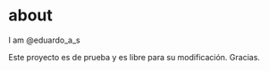 about
=====

I am @eduardo_a_s

Este proyecto es de prueba y es libre para su modificación.
Gracias.
